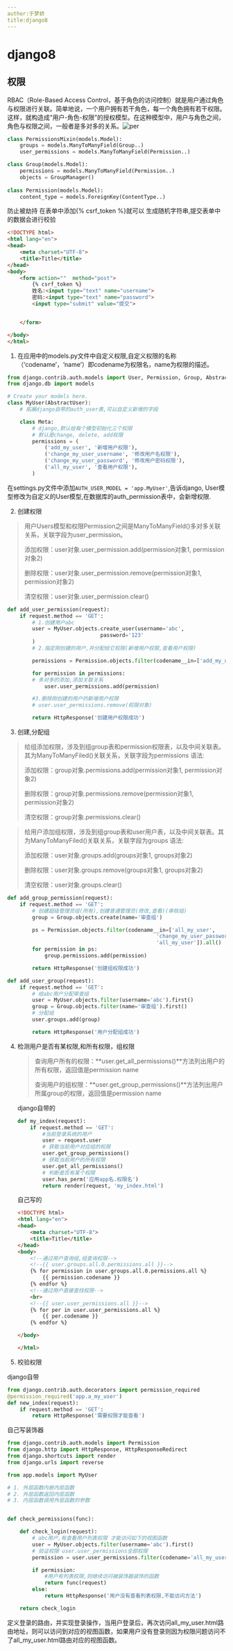 ```yaml
---
author:于梦娇
title:django8
---
```


# django8

## 权限

  RBAC（Role-Based Access Control，基于角色的访问控制）就是用户通过角色与权限进行关联。简单地说，一个用户拥有若干角色，每一个角色拥有若干权限。这样，就构造成“用户-角色-权限”的授权模型。在这种模型中，用户与角色之间，角色与权限之间，一般者是多对多的关系。![per](..\pictures\per.png)

```python
class PermissionsMixin(models.Model):
	groups = models.ManyToManyField(Group..)
	user_permissions = models.ManyToManyField(Permission..)

class Group(models.Model):
	permissions = models.ManyToManyField(Permission..)
	objects = GroupManager()
	
class Permission(models.Model):
	content_type = models.ForeignKey(ContentType..)
```

防止被劫持 
在表单中添加{% csrf_token %}就可以 生成随机字符串,提交表单中的数据会进行校验

```html
<!DOCTYPE html>
<html lang="en">
<head>
    <meta charset="UTF-8">
    <title>Title</title>
</head>
<body>
    <form action=""  method="post">
        {% csrf_token %}
        姓名:<input type="text" name="username">
        密码:<input type="text" name="password">
        <input type="submit" value="提交">


    </form>

</body>
</html>
```





1. 在应用中的models.py文件中自定义权限,自定义权限的名称（‘codename’，‘name’）即codename为权限名，name为权限的描述。

```python
from django.contrib.auth.models import User, Permission, Group, AbstractUser
from django.db import models

# Create your models here.
class MyUser(AbstractUser):
    # 拓展django自带的auth_user表,可以自定义新增的字段

    class Meta:
        # django,默认给每个模型初始化三个权限
        # 默认是change, delete, add权限
        permissions = (
            ('add_my_user', '新增用户权限'),
            ('change_my_user_username', '修改用户名权限'),
            ('change_my_user_password', '修改用户密码权限'),
            ('all_my_user', '查看用户权限'),
        )

```

在settings.py文件中添加`AUTH_USER_MODEL = 'app.MyUser'`,告诉django, User模型修改为自定义的User模型,在数据库的auth_permission表中，会新增权限.

2. 创建权限

>用户Users模型和权限Permission之间是ManyToManyField()多对多关联关系，关联字段为user_permission。
>
>添加权限：user对象.user_permission.add(permission对象1, permission对象2)
>
>删除权限：user对象.user_permission.remove(permission对象1, permission对象2)
>
>清空权限：user对象.user_permission.clear()



```python
def add_user_permission(request):
    if request.method == 'GET':
        # 1.创建用户abc
        user = MyUser.objects.create_user(username='abc',
                              password='123'
        )
        # 2.指定刚创建的用户,并分配给它权限(新增用户权限,查看用户权限)

        permissions = Permission.objects.filter(codename__in=['add_my_user','all_my_user']).all()

        for permission in permissions:
        # 多对多的添加,添加关联关系
            user.user_permissions.add(permission)

        #3.删除刚创建的用户的新增用户权限
        # user.user_permissions.remove(权限对象)

        return HttpResponse('创建用户权限成功')
```

3. 创建,分配组

>给组添加权限，涉及到组group表和permission权限表，以及中间关联表。其为ManyToManyFiled()关联关系，关联字段为permissions 语法:
>
>添加权限：group对象.permissions.add(permission对象1, permission对象2)
>
>删除权限：group对象.permissions.remove(permission对象1, permission对象2)
>
>清空权限：group对象.permissions.clear()

>给用户添加组权限，涉及到组group表和user用户表，以及中间关联表。其为ManyToManyFiled()关联关系，关联字段为groups 语法:
>
>添加权限：user对象.groups.add(groups对象1, groups对象2)
>
>删除权限：user对象.groups.remove(groups对象1, groups对象2)
>
>清空权限：user对象.groups.clear()



```python
def add_group_permission(request):
    if request.method == 'GET':
        # 创建超级管理员组(所有),创建普通管理员(修改,查看)(审核组)
        group = Group.objects.create(name='审查组')

        ps = Permission.objects.filter(codename__in=['all_my_user',
                                                'change_my_user_password',
                                                'all_my_user']).all()
        for permission in ps:
            group.permissions.add(permission)

        return HttpResponse('创建组权限成功')

def add_user_group(request):
    if request.method == 'GET':
        # 给abc用户分配审查组
        user = MyUser.objects.filter(username='abc').first()
        group = Group.objects.filter(name='审查组').first()
        # 分配组
        user.groups.add(group)

        return HttpResponse('用户分配组成功')
```

4. 检测用户是否有某权限,和所有权限，组权限

   >查询用户所有的权限：**user.get_all_permissions()**方法列出用户的所有权限，返回值是permission name
   >
   >查询用户的组权限：**user.get_group_permissions()**方法列出用户所属group的权限，返回值是permission name

      django自带的

   ```python
   def my_index(request):
       if request.method == 'GET':
           #当前登录系统的用户
           user = request.user
           # 获取当前用户对应组的权限
           user.get_group_permissions()
           # 获取当前用户的所有权限
           user.get_all_permissions()
           # 判断是否有某个权限
           user.has_perm('应用app名.权限名')
           return render(request, 'my_index.html')
   ```

     自己写的

   ```html
   <!DOCTYPE html>
   <html lang="en">
   <head>
       <meta charset="UTF-8">
       <title>Title</title>
   </head>
   <body>
       <!--通过用户查询组,组查询权限-->
       <!--{{ user.groups.all.0.permissions.all }}-->
       {% for permission in user.groups.all.0.permissions.all %}
           {{ permission.codename }}
       {% endfor %}
       <!--通过用户直接查找权限-->
       <br>
       <!--{{ user.user_permissions.all }}-->
       {% for per in user.user_permissions.all %}
           {{ per.codename }}
       {% endfor %}

   </body>

   </html>
   ```

5. 校验权限

  django自带

```python
from django.contrib.auth.decorators import permission_required
@permission_required('app.a_my_user')
def new_index(request):
    if request.method == 'GET':
        return HttpResponse('需要权限才能查看')
```

  自己写装饰器

```python
from django.contrib.auth.models import Permission
from django.http import HttpResponse, HttpResponseRedirect
from django.shortcuts import render
from django.urls import reverse

from app.models import MyUser

# 1. 外层函数内嵌内层函数
# 2. 外层函数返回内层函数
# 3. 内层函数调用外层函数的参数


def check_permissions(func):

    def check_login(request):
        # abc用户,有查看用户列表权限 才能访问如下的视图函数
        user = MyUser.objects.filter(username='abc').first()
        # 验证权限 user.user_permissions全部权限
        permission = user.user_permissions.filter(codename='all_my_user').first()

        if permission:
            #用户有列表权限,则继续访问被装饰器装饰的函数
            return func(request)
        else:
            return HttpResponse('用户没有查看列表权限,不能访问方法')

    return check_login


```

定义登录的路由，并实现登录操作，当用户登录后，再次访问all_my_user.html路由地址，则可以访问到对应的视图函数，如果用户没有登录则因为权限问题访问不了all_my_user.html路由对应的视图函数。